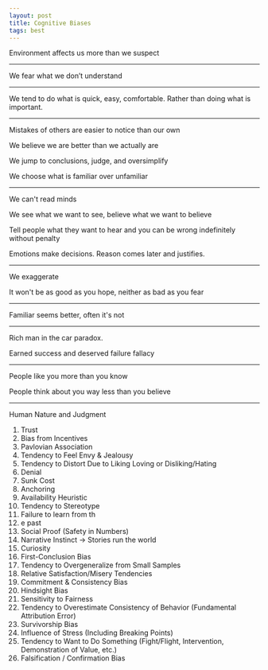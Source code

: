 ```yaml
---
layout: post
title: Cognitive Biases   
tags: best
---
```




Environment affects us more than we suspect

---

We fear what we don’t understand 

---

We tend to do what is quick, easy, comfortable. Rather than doing what is important.

---

Mistakes of others are easier to notice than our own 

We believe we are better than we actually are

We jump to conclusions, judge, and oversimplify 

We choose what is familiar over unfamiliar 

---

We can't read minds

We see what we want to see, believe what we want to believe 

Tell people what they want to hear and you can be wrong indefinitely without penalty

Emotions make decisions. Reason comes later and justifies.

---

We exaggerate

It won't be as good as you hope, neither as bad as you fear 

---

Familiar seems better, often it's not 

---

Rich man in the car paradox. 

Earned success and deserved failure fallacy

---

People like you more than you know 

People think about you way less than you believe 

---

Human Nature and Judgment
1. Trust
2. Bias from Incentives
3. Pavlovian Association
4. Tendency to Feel Envy & Jealousy
5. Tendency to Distort Due to Liking Loving or Disliking/Hating
6. Denial
7. Sunk Cost
8. Anchoring
9. Availability Heuristic
10. Tendency to Stereotype
11. Failure to learn from th
12. e past
13. Social Proof (Safety in Numbers)
14. Narrative Instinct -> Stories run the world
15. Curiosity
16. First-Conclusion Bias
17. Tendency to Overgeneralize from Small Samples
18. Relative Satisfaction/Misery Tendencies
19. Commitment & Consistency Bias
20. Hindsight Bias
21. Sensitivity to Fairness
22. Tendency to Overestimate Consistency of Behavior (Fundamental Attribution Error)
23. Survivorship Bias
24. Influence of Stress (Including Breaking Points)
25. Tendency to Want to Do Something (Fight/Flight, Intervention, Demonstration of Value, etc.)
26. Falsification / Confirmation Bias